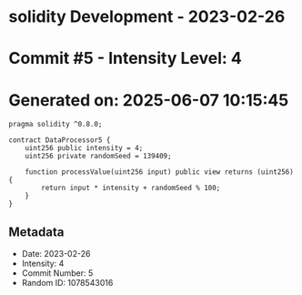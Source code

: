 ﻿# solidity Development - 2023-02-26
# Commit #5 - Intensity Level: 4
# Generated on: 2025-06-07 10:15:45
```solidity
pragma solidity ^0.8.0;

contract DataProcessor5 {
    uint256 public intensity = 4;
    uint256 private randomSeed = 139409;

    function processValue(uint256 input) public view returns (uint256) {
        return input * intensity + randomSeed % 100;
    }
}
```
## Metadata
- Date: 2023-02-26
- Intensity: 4
- Commit Number: 5
- Random ID: 1078543016
